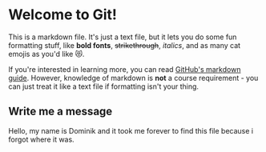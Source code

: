 # Welcome to Git!
This is a markdown file. It's just a text file, but it lets you do some fun formatting stuff, like **bold fonts**, ~~strikethrough~~, *italics*, and as many cat emojis as you'd like :heart_eyes_cat:.

If you're interested in learning more, you can read [GitHub's markdown guide](https://docs.github.com/en/get-started/writing-on-github/getting-started-with-writing-and-formatting-on-github/basic-writing-and-formatting-syntax). However, knowledge of markdown is **not** a course requirement - you can just treat it like a text file if formatting isn't your thing.

## Write me a message
Hello, my name is Dominik and it took me forever to find this file because i forgot where it was.


